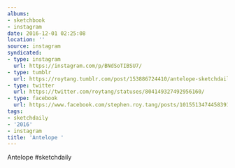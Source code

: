 ```yaml
---
albums:
- sketchbook
- instagram
date: 2016-12-01 02:25:08
location: ''
source: instagram
syndicated:
- type: instagram
  url: https://instagram.com/p/BNdSoTIBSU7/
- type: tumblr
  url: https://roytang.tumblr.com/post/153886724410/antelope-sketchdaily
- type: twitter
  url: https://twitter.com/roytang/statuses/804149327492956160/
- type: facebook
  url: https://www.facebook.com/stephen.roy.tang/posts/10155134744583912:0
tags:
- sketchdaily
- '2016'
- instagram
title: 'Antelope '
---
```


Antelope #sketchdaily